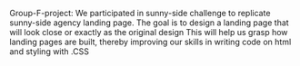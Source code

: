 Group-F-project: We participated in sunny-side challenge to replicate sunny-side agency landing page. The goal is to design a landing page that will look close or exactly as the original design  This will help us grasp how landing pages are built,  thereby improving our skills in writing code on html and styling with .CSS
